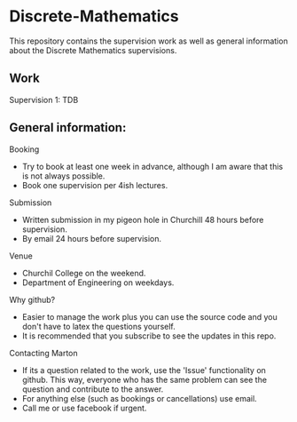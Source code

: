 # Discrete-Mathematics

This repository contains the supervision work as well as general information about the Discrete Mathematics supervisions.

## Work

Supervision 1:
TDB

## General information:
Booking
* Try to book at least one week in advance, although I am aware that this is not always possible.
* Book one supervision per 4ish lectures.

Submission
* Written submission in my pigeon hole in Churchill 48 hours before supervision.
* By email 24 hours before supervision.

Venue
* Churchil College on the weekend.
* Department of Engineering on weekdays.

Why github?
* Easier to manage the work plus you can use the source code and you don't have to latex the questions yourself.
* It is recommended that you subscribe to see the updates in this repo.

Contacting Marton
* If its a question related to the work, use the 'Issue' functionality on github. This way, everyone who has the same problem can see the question and contribute to the answer.
* For anything else (such as bookings or cancellations) use email.
* Call me or use facebook if urgent.
